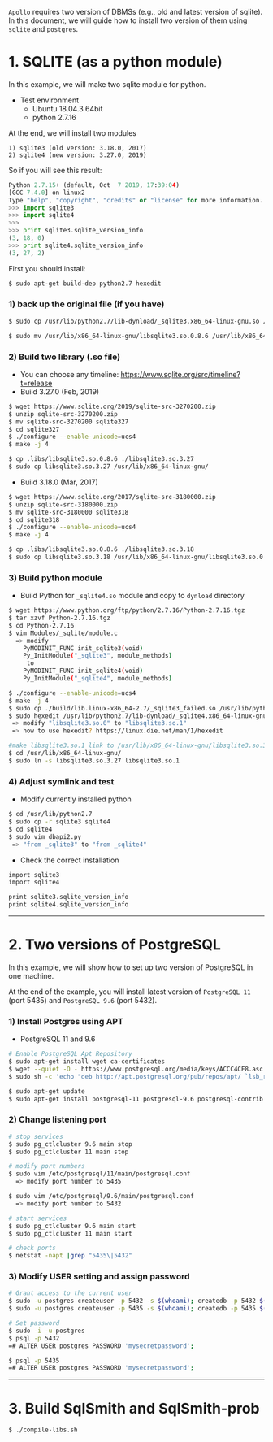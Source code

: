 
`Apollo` requires two version of DBMSs (e.g., old and latest version of sqlite).
In this document, we will guide how to install two version of them using
`sqlite` and `postgres`. 

# 1. SQLITE (as a python module)

In this example, we will make two sqlite module for python.
* Test environment
  * Ubuntu 18.04.3 64bit
  * python 2.7.16

At the end, we will install two modules 
```
1) sqlite3 (old version: 3.18.0, 2017)
2) sqlite4 (new version: 3.27.0, 2019)
```

So if you will see this result:
``` python
Python 2.7.15+ (default, Oct  7 2019, 17:39:04)
[GCC 7.4.0] on linux2
Type "help", "copyright", "credits" or "license" for more information.
>>> import sqlite3
>>> import sqlite4
>>>
>>> print sqlite3.sqlite_version_info
(3, 18, 0)
>>> print sqlite4.sqlite_version_info
(3, 27, 2)
```

First you should install:
``` bash
$ sudo apt-get build-dep python2.7 hexedit
```

### 1) back up the original file (if you have)
``` bash
$ sudo cp /usr/lib/python2.7/lib-dynload/_sqlite3.x86_64-linux-gnu.so /usr/lib/python2.7/lib-dynload/_sqlite3.x86_64-linux-gnu.so.bak

$ sudo mv /usr/lib/x86_64-linux-gnu/libsqlite3.so.0.8.6 /usr/lib/x86_64-linux-gnu/libsqlite3.so.0.8.6.bak
```

### 2) Build two library (.so file)

* You can choose any timeline: https://www.sqlite.org/src/timeline?t=release
* Build 3.27.0 (Feb, 2019)
``` bash
$ wget https://www.sqlite.org/2019/sqlite-src-3270200.zip
$ unzip sqlite-src-3270200.zip
$ mv sqlite-src-3270200 sqlite327
$ cd sqlite327
$ ./configure --enable-unicode=ucs4
$ make -j 4

$ cp .libs/libsqlite3.so.0.8.6 ./libsqlite3.so.3.27
$ sudo cp libsqlite3.so.3.27 /usr/lib/x86_64-linux-gnu/
```

* Build 3.18.0 (Mar, 2017)
``` bash
$ wget https://www.sqlite.org/2017/sqlite-src-3180000.zip
$ unzip sqlite-src-3180000.zip
$ mv sqlite-src-3180000 sqlite318
$ cd sqlite318
$ ./configure --enable-unicode=ucs4
$ make -j 4

$ cp .libs/libsqlite3.so.0.8.6 ./libsqlite3.so.3.18
$ sudo cp libsqlite3.so.3.18 /usr/lib/x86_64-linux-gnu/libsqlite3.so.0.8.6
```

### 3) Build python module

* Build Python for `_sqlite4.so` module and copy to `dynload` directory
``` bash
$ wget https://www.python.org/ftp/python/2.7.16/Python-2.7.16.tgz
$ tar xzvf Python-2.7.16.tgz
$ cd Python-2.7.16
$ vim Modules/_sqlite/module.c  
  => modify 
    PyMODINIT_FUNC init_sqlite3(void)
    Py_InitModule("_sqlite3", module_methods)
     to
    PyMODINIT_FUNC init_sqlite4(void)
    Py_InitModule("_sqlite4", module_methods)

$ ./configure --enable-unicode=ucs4
$ make -j 4
$ sudo cp ./build/lib.linux-x86_64-2.7/_sqlite3_failed.so /usr/lib/python2.7/lib-dynload/_sqlite4.x86_64-linux-gnu.so
$ sudo hexedit /usr/lib/python2.7/lib-dynload/_sqlite4.x86_64-linux-gnu.so
 => modify "libsqlite3.so.0" to "libsqlite3.so.1"
 => how to use hexedit? https://linux.die.net/man/1/hexedit

#make libsqlite3.so.1 link to /usr/lib/x86_64-linux-gnu/libsqlite3.so.3.27
$ cd /usr/lib/x86_64-linux-gnu/
$ sudo ln -s libsqlite3.so.3.27 libsqlite3.so.1
```

### 4) Adjust symlink and test

* Modify currently installed python
``` bash
$ cd /usr/lib/python2.7
$ sudo cp -r sqlite3 sqlite4
$ cd sqlite4
$ sudo vim dbapi2.py
 => "from _sqlite3" to "from _sqlite4"
```

* Check the correct installation
``` bash
import sqlite3
import sqlite4

print sqlite3.sqlite_version_info
print sqlite4.sqlite_version_info
```

***

# 2. Two versions of PostgreSQL

In this example, we will show how to set up two version 
of PostgreSQL in one machine. 

At the end of the example, you will install latest version 
of `PostgreSQL 11` (port 5435) and `PostgreSQL 9.6` (port 5432).


### 1) Install Postgres using APT 

* PostgreSQL 11 and 9.6

```bash
# Enable PostgreSQL Apt Repository
$ sudo apt-get install wget ca-certificates
$ wget --quiet -O - https://www.postgresql.org/media/keys/ACCC4CF8.asc | sudo apt-key add -
$ sudo sh -c 'echo "deb http://apt.postgresql.org/pub/repos/apt/ `lsb_release -cs`-pgdg main" >> /etc/apt/sources.list.d/pgdg.list'

$ sudo apt-get update
$ sudo apt-get install postgresql-11 postgresql-9.6 postgresql-contrib
```

### 2) Change listening port
``` bash
# stop services
$ sudo pg_ctlcluster 9.6 main stop
$ sudo pg_ctlcluster 11 main stop

# modify port numbers
$ sudo vim /etc/postgresql/11/main/postgresql.conf 
  => modify port number to 5435

$ sudo vim /etc/postgresql/9.6/main/postgresql.conf 
  => modify port number to 5432

# start services
$ sudo pg_ctlcluster 9.6 main start
$ sudo pg_ctlcluster 11 main start

# check ports
$ netstat -napt |grep "5435\|5432"
```

### 3) Modify USER setting and assign password

``` bash
# Grant access to the current user
$ sudo -u postgres createuser -p 5432 -s $(whoami); createdb -p 5432 $(whoami)
$ sudo -u postgres createuser -p 5435 -s $(whoami); createdb -p 5435 $(whoami)

# Set password
$ sudo -i -u postgres
$ psql -p 5432
=# ALTER USER postgres PASSWORD 'mysecretpassword';

$ psql -p 5435
=# ALTER USER postgres PASSWORD 'mysecretpassword';
```

***

# 3. Build SqlSmith and SqlSmith-prob

``` bash
$ ./compile-libs.sh
```
